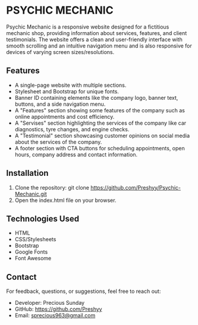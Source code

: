 # PSYCHIC MECHANIC
Psychic Mechanic is a responsive website designed for a fictitious mechanic shop, providing information about services, features, and client testimonials. The website offers a clean and user-friendly interface with smooth scrolling and an intuitive navigation menu and is also responsive for devices of varying screen sizes/resolutions.

## Features
- A single-page website with multiple sections.
- Stylesheet and Bootstrap for unique fonts.
- Banner ID containing elements like the company logo, banner text, buttons, and a side navigation menu.
- A "Features" section showing some features of the company such as online appointments and cost efficiency.
- A "Servises" section highlighting the services of the company like car diagnostics, tyre changes, and engine checks.
- A "Testimonial" section showcasing customer opinions on social media about the services of the company.
- A footer section with CTA buttons for scheduling appointments, open hours, company address and contact information.

## Installation
1. Clone the repository: git clone https://github.com/Preshyy/Psychic-Mechanic.git
2. Open the index.html file on your browser.

## Technologies Used
- HTML
- CSS/Stylesheets
- Bootstrap
- Google Fonts
- Font Awesome

## Contact
For feedback, questions, or suggestions, feel free to reach out:
- Developer: Precious Sunday
- GitHub: https://github.com/Preshyy
- Email: sprecious963@gmail.com
